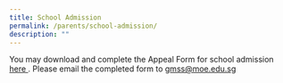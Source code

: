 ```yaml
---
title: School Admission
permalink: /parents/school-admission/
description: ""
---
```



You may download and complete the Appeal Form for school admission [here ](/files/Student-Admission-Form_2023.pdf). Please email the completed form to [gmss@moe.edu.sg](mailto:gmss@moe.edu.sg)